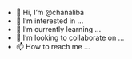 - 👋 Hi, I’m @chanaliba
- 👀 I’m interested in ...
- 🌱 I’m currently learning ...
- 💞️ I’m looking to collaborate on ...
- 📫 How to reach me ...

<!---
chanaliba/chanaliba is a ✨ special ✨ repository because its `README.md` (this file) appears on your GitHub profile.
You can click the Preview link to take a look at your changes.
--->

